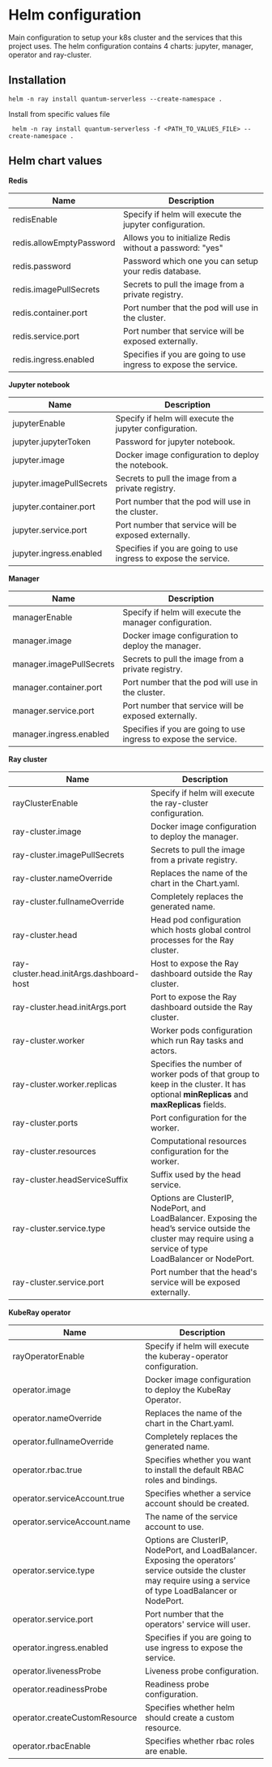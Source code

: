 # Helm configuration

Main configuration to setup your k8s cluster and the services that this project uses. The helm configuration contains 4 charts: jupyter, manager, operator and ray-cluster.

## Installation

```shell
helm -n ray install quantum-serverless --create-namespace .
```

Install from specific values file
```shell
 helm -n ray install quantum-serverless -f <PATH_TO_VALUES_FILE> --create-namespace .
```

## Helm chart values

**Redis**

| Name                      | Description                                                       |
|---------------------------|-------------------------------------------------------------------|
| redisEnable               | Specify if helm will execute the jupyter configuration.           |
| redis.allowEmptyPassword  | Allows you to initialize Redis without a password: "yes" | "no".  |
| redis.password            | Password which one you can setup your redis database.             |
| redis.imagePullSecrets    | Secrets to pull the image from a private registry.                |
| redis.container.port      | Port number that the pod will use in the cluster.                 |
| redis.service.port        | Port number that service will be exposed externally.              |
| redis.ingress.enabled     | Specifies if you are going to use ingress to expose the service.  |

**Jupyter notebook**

| Name                      | Description                                                       |
|---------------------------|-------------------------------------------------------------------|
| jupyterEnable             | Specify if helm will execute the jupyter configuration.           |
| jupyter.jupyterToken      | Password for jupyter notebook.                                    |
| jupyter.image             | Docker image configuration to deploy the notebook.                |
| jupyter.imagePullSecrets  | Secrets to pull the image from a private registry.                |
| jupyter.container.port    | Port number that the pod will use in the cluster.                 |
| jupyter.service.port      | Port number that service will be exposed externally.              |
| jupyter.ingress.enabled   | Specifies if you are going to use ingress to expose the service.  |

**Manager**

| Name                       | Description                                                      |
|----------------------------|------------------------------------------------------------------|
| managerEnable              | Specify if helm will execute the manager configuration.          |
| manager.image              | Docker image configuration to deploy the manager.                |
| manager.imagePullSecrets   | Secrets to pull the image from a private registry.               |
| manager.container.port     | Port number that the pod will use in the cluster.                |
| manager.service.port       | Port number that service will be exposed externally.             |
| manager.ingress.enabled    | Specifies if you are going to use ingress to expose the service. |

**Ray cluster**

| Name                                      | Description                                                                                                                                                                   |
|-------------------------------------------|-------------------------------------------------------------------------------------------------------------------------------------------------------------------------------|
| rayClusterEnable                          | Specify if helm will execute the ray-cluster configuration.                                                                                                       |
| ray-cluster.image                         | Docker image configuration to deploy the manager.                                                                                                                 |
| ray-cluster.imagePullSecrets              | Secrets to pull the image from a private registry.                                                                                                                |
| ray-cluster.nameOverride                  | Replaces the name of the chart in the Chart.yaml.                                                                                                                 |
| ray-cluster.fullnameOverride              | Completely replaces the generated name.                                                                                                                           |
| ray-cluster.head                          | Head pod configuration which hosts global control processes for the Ray cluster.                                                                                  |
| ray-cluster.head.initArgs.dashboard-host  | Host to expose the Ray dashboard outside the Ray cluster.                                                                                                         |
| ray-cluster.head.initArgs.port            | Port to expose the Ray dashboard outside the Ray cluster.                                                                                                         |
| ray-cluster.worker                        | Worker pods configuration which run Ray tasks and actors.                                                                                                         |
| ray-cluster.worker.replicas               | Specifies the number of worker pods of that group to keep in the cluster. It has optional **minReplicas** and **maxReplicas** fields.                             |
| ray-cluster.ports                         | Port configuration for the worker.                                                                                                                                |
| ray-cluster.resources                     | Computational resources configuration for the worker.                                                                                                             |
| ray-cluster.headServiceSuffix             | Suffix used by the head service.                                                                                                                                  |
| ray-cluster.service.type                  | Options are ClusterIP, NodePort, and LoadBalancer. Exposing the head’s service outside the cluster may require using a service of type LoadBalancer or NodePort.  |
| ray-cluster.service.port                  | Port number that the head's service will be exposed externally.                                                                                                   |



**KubeRay operator**

| Name                          | Description                                                                                                                                                           |
|-------------------------------|-----------------------------------------------------------------------------------------------------------------------------------------------------------------------|
| rayOperatorEnable             | Specify if helm will execute the kuberay-operator configuration.                                                                                                      |
| operator.image                | Docker image configuration to deploy the KubeRay Operator.                                                                                                            |
| operator.nameOverride         | Replaces the name of the chart in the Chart.yaml.                                                                                                                     |
| operator.fullnameOverride     | Completely replaces the generated name.                                                                                                                               |
| operator.rbac.true            | Specifies whether you want to install the default RBAC roles and bindings.                                                                                            |
| operator.serviceAccount.true  | Specifies whether a service account should be created.                                                                                                                |
| operator.serviceAccount.name  | The name of the service account to use.                                                                                                                               |
| operator.service.type         | Options are ClusterIP, NodePort, and LoadBalancer. Exposing the operators’ service outside the cluster may require using a service of type LoadBalancer or NodePort.  |
| operator.service.port         | Port number that the operators' service will user.                                                                                                                    |
| operator.ingress.enabled      | Specifies if you are going to use ingress to expose the service.                                                                                                      |
| operator.livenessProbe        | Liveness probe configuration.                                                                                                                                         |
| operator.readinessProbe       | Readiness probe configuration.                                                                                                                                        |
| operator.createCustomResource | Specifies whether helm should create a custom resource.                                                                                                               |
| operator.rbacEnable           | Specifies whether rbac roles are enable.                                                                                                                              |
